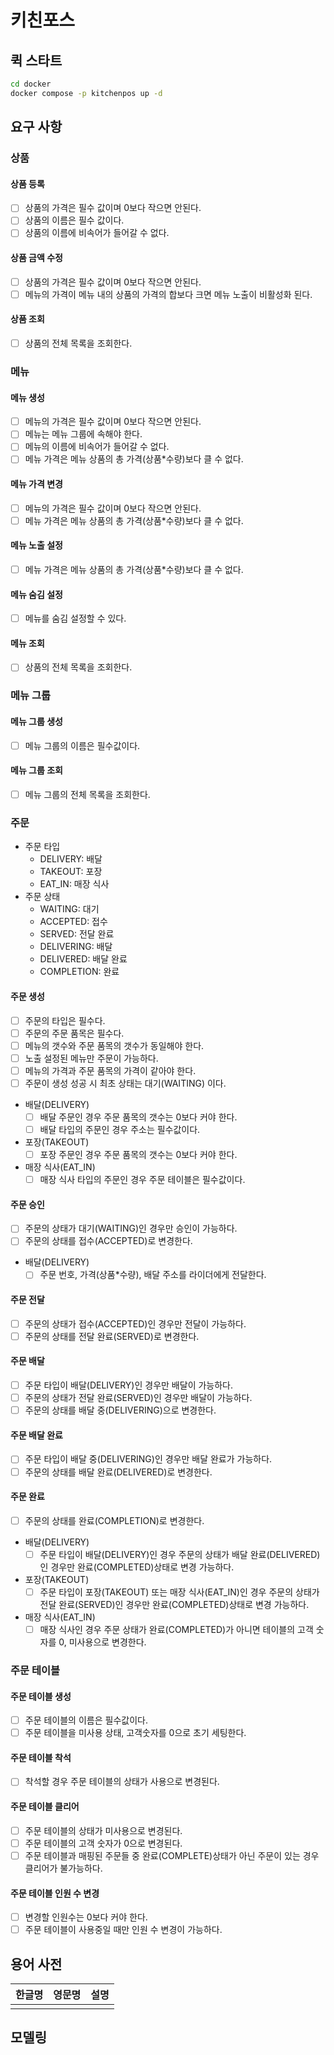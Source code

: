 # 키친포스

## 퀵 스타트

```sh
cd docker
docker compose -p kitchenpos up -d
```

## 요구 사항

### 상품

#### 상품 등록
- [ ] 상품의 가격은 필수 값이며 0보다 작으면 안된다.
- [ ] 상품의 이름은 필수 값이다.
- [ ] 상품의 이름에 비속어가 들어갈 수 없다.

#### 상품 금액 수정
- [ ] 상품의 가격은 필수 값이며 0보다 작으면 안된다.
- [ ] 메뉴의 가격이 메뉴 내의 상품의 가격의 합보다 크면 메뉴 노출이 비활성화 된다.

#### 상품 조회
- [ ] 상품의 전체 목록을 조회한다.

### 메뉴

#### 메뉴 생성
- [ ] 메뉴의 가격은 필수 값이며 0보다 작으면 안된다.
- [ ] 메뉴는 메뉴 그룹에 속해야 한다.
- [ ] 메뉴의 이름에 비속어가 들어갈 수 없다.
- [ ] 메뉴 가격은 메뉴 상품의 총 가격(상품*수량)보다 클 수 없다.

#### 메뉴 가격 변경
- [ ] 메뉴의 가격은 필수 값이며 0보다 작으면 안된다.
- [ ] 메뉴 가격은 메뉴 상품의 총 가격(상품*수량)보다 클 수 없다.

#### 메뉴 노출 설정
- [ ] 메뉴 가격은 메뉴 상품의 총 가격(상품*수량)보다 클 수 없다.

#### 메뉴 숨김 설정
- [ ] 메뉴를 숨김 설정할 수 있다.

#### 메뉴 조회
- [ ] 상품의 전체 목록을 조회한다.

### 메뉴 그룹

#### 메뉴 그룹 생성
- [ ] 메뉴 그룹의 이름은 필수값이다.

#### 메뉴 그룹 조회
- [ ] 메뉴 그룹의 전체 목록을 조회한다.

### 주문
- 주문 타입
  - DELIVERY: 배달
  - TAKEOUT: 포장
  - EAT_IN: 매장 식사
- 주문 상태
  - WAITING: 대기
  - ACCEPTED: 접수
  - SERVED: 전달 완료
  - DELIVERING: 배달
  - DELIVERED: 배달 완료
  - COMPLETION: 완료

#### 주문 생성
- [ ] 주문의 타입은 필수다.
- [ ] 주문의 주문 품목은 필수다.
- [ ] 메뉴의 갯수와 주문 품목의 갯수가 동일해야 한다.
- [ ] 노출 설정된 메뉴만 주문이 가능하다.
- [ ] 메뉴의 가격과 주문 품목의 가격이 같아야 한다.
- [ ] 주문이 생성 성공 시 최초 상태는 대기(WAITING) 이다.
- 배달(DELIVERY)
  - [ ] 배달 주문인 경우 주문 품목의 갯수는 0보다 커야 한다.
  - [ ] 배달 타입의 주문인 경우 주소는 필수값이다.
- 포장(TAKEOUT)
  - [ ] 포장 주문인 경우 주문 품목의 갯수는 0보다 커야 한다.
- 매장 식사(EAT_IN)
  - [ ] 매장 식사 타입의 주문인 경우 주문 테이블은 필수값이다.

#### 주문 승인
- [ ] 주문의 상태가 대기(WAITING)인 경우만 승인이 가능하다.
- [ ] 주문의 상태를 접수(ACCEPTED)로 변경한다.
- 배달(DELIVERY)
  - [ ] 주문 번호, 가격(상품*수량), 배달 주소를 라이더에게 전달한다.

#### 주문 전달
- [ ] 주문의 상태가 접수(ACCEPTED)인 경우만 전달이 가능하다.
- [ ] 주문의 상태를 전달 완료(SERVED)로 변경한다.

#### 주문 배달
- [ ] 주문 타입이 배달(DELIVERY)인 경우만 배달이 가능하다.
- [ ] 주문의 상태가 전달 완료(SERVED)인 경우만 배달이 가능하다.
- [ ] 주문의 상태를 배달 중(DELIVERING)으로 변경한다.

#### 주문 배달 완료
- [ ] 주문 타입이 배달 중(DELIVERING)인 경우만 배달 완료가 가능하다.
- [ ] 주문의 상태를 배달 완료(DELIVERED)로 변경한다.

#### 주문 완료
- [ ] 주문의 상태를 완료(COMPLETION)로 변경한다.
- 배달(DELIVERY)
  - [ ] 주문 타입이 배달(DELIVERY)인 경우 주문의 상태가 배달 완료(DELIVERED)인 경우만 완료(COMPLETED)상태로 변경 가능하다.
- 포장(TAKEOUT)
  - [ ] 주문 타입이 포장(TAKEOUT) 또는 매장 식사(EAT_IN)인 경우 주문의 상태가 전달 완료(SERVED)인 경우만 완료(COMPLETED)상태로 변경 가능하다.
- 매장 식사(EAT_IN)
  - [ ] 매장 식사인 경우 주문 상태가 완료(COMPLETED)가 아니면 테이블의 고객 숫자를 0, 미사용으로 변경한다.

### 주문 테이블

#### 주문 테이블 생성
- [ ] 주문 테이블의 이름은 필수값이다.
- [ ] 주문 테이블을 미사용 상태, 고객숫자를 0으로 초기 세팅한다.

#### 주문 테이블 착석
- [ ] 착석할 경우 주문 테이블의 상태가 사용으로 변경된다.

#### 주문 테이블 클리어
- [ ] 주문 테이블의 상태가 미사용으로 변경된다.
- [ ] 주문 테이블의 고객 숫자가 0으로 변경된다.
- [ ] 주문 테이블과 매핑된 주문들 중 완료(COMPLETE)상태가 아닌 주문이 있는 경우 클리어가 불가능하다.

#### 주문 테이블 인원 수 변경
- [ ] 변경할 인원수는 0보다 커야 한다.
- [ ] 주문 테이블이 사용중일 때만 인원 수 변경이 가능하다.

## 용어 사전

| 한글명 | 영문명 | 설명 |
| --- | --- | --- |
|  |  |  |

## 모델링
